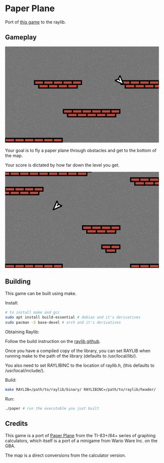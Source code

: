 # Paper Plane

Port of [this game](https://ticalc.org/archives/files/fileinfo/341/34139.html) to the raylib.

## Gameplay

![plane flying down](./img/gameplay2.png)

Your goal is to fly a paper plane through obstacles and get to the bottom of the map.

Your score is dictated by how far down the level you get.

![plane flying left](./img/gameplay1.png)

## Building

This game can be built using make.

Install:

```bash
# to install make and gcc
sudo apt install build-essential # debian and it's derivatives
sudo pacman -S base-devel # arch and it's derivatives
```

Obtaining Raylib:

Follow the build instruction on the [raylib github](https://github.com/raysan5/raylib/). 

Once you have a compiled copy of the library, you can set RAYLIB when running make to the path of the library (defaults to /usr/local/lib/).

You also need to set RAYLIBINC to the location of raylib.h, (this defaults to /usr/local/include/).

Build:

```bash
make RAYLIB=/path/to/raylib/binary/ RAYLIBINC=/path/to/raylib/header/ -jN # builds the application, N is the number of jobs to use.
```

Run:

```bash
./paper # run the executable you just built
```

## Credits

This game is a port of [Paper Plane](https://ticalc.org/archives/files/fileinfo/341/34139.html) from the TI-83+/84+ series of graphing calculators, which itself is a port of a minigame from Wario Ware Inc. on the GBA.

The map is a direct conversions from the calculator version.